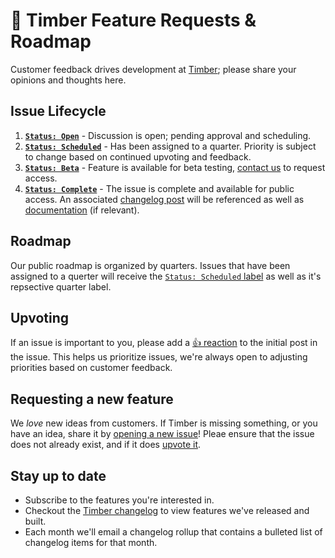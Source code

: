 # 💬 Timber Feature Requests & Roadmap

Customer feedback drives development at [Timber](https://timber.io); please share your opinions and thoughts here.

## Issue Lifecycle

1. [**`Status: Open`**](https://github.com/timberio/feature-requests/labels/status%2Fopen) - Discussion is open; pending approval and scheduling.
2. [**`Status: Scheduled`**](https://github.com/timberio/feature-requests/labels/status%2Fscheduled) - Has been assigned to a quarter. Priority is subject to change based on continued upvoting and feedback.
4. [**`Status: Beta`**](https://github.com/timberio/feature-requests/labels/status%2Fbeta) - Feature is available for beta testing, [contact us](mailto:support@timber.io) to request access.
3. [**`Status: Complete`**](https://github.com/timberio/feature-requests/labels/status%2Fcomplete) - The issue is complete and available for public access. An associated [changelog post](https://timber.io/changelog) will be referenced as well as [documentation](https://timber.io/docs) (if relevant).

## Roadmap

Our public roadmap is organized by quarters. Issues that have been assigned to a querter will receive the [`Status: Scheduled` label](https://github.com/timberio/feature-requests/issues?q=is%3Aissue+is%3Aopen+label%3A%22Status%3A+Scheduled%22) as well as it's repsective quarter label.

## Upvoting

If an issue is important to you, please add a [:+1: reaction](https://github.com/blog/2119-add-reactions-to-pull-requests-issues-and-comments) to the initial post in the issue. This helps us prioritize issues, we're always open to adjusting priorities based on customer feedback.

## Requesting a new feature

We *love* new ideas from customers. If Timber is missing something, or you have an idea, share it by [opening a new issue](https://github.com/timberio/feature-requests/issues/new)! Pleae ensure that the issue does not already exist, and if it does [upvote it](#upvoting).

## Stay up to date

* Subscribe to the features you're interested in.
* Checkout the [Timber changelog](https://timber.io/changelog) to view features we've released and built.
* Each month we'll email a changelog rollup that contains a bulleted list of changelog items for that month.